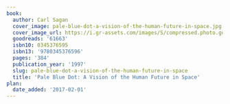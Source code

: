 ```yaml
---
book:
  author: Carl Sagan
  cover_image: pale-blue-dot-a-vision-of-the-human-future-in-space.jpg
  cover_image_url: https://i.gr-assets.com/images/S/compressed.photo.goodreads.com/books/1500191671l/61663._SX98_.jpg
  goodreads: '61663'
  isbn10: 0345376595
  isbn13: '9780345376596'
  pages: '384'
  publication_year: '1997'
  slug: pale-blue-dot-a-vision-of-the-human-future-in-space
  title: 'Pale Blue Dot: A Vision of the Human Future in Space'
plan:
  date_added: '2017-02-01'
---
```

